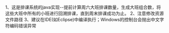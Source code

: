 1、这是排课系统的java实现--提前计算周六大班排课数量，生成大班组合数，将这些大班中所有的小班进行回溯排课，直到周末排课成功为止。
2、注意修改资源文件路径
3、建议在IDE(如Eclipse)中编译执行；Windows的控制台会抛出中文字符编码错误异常
